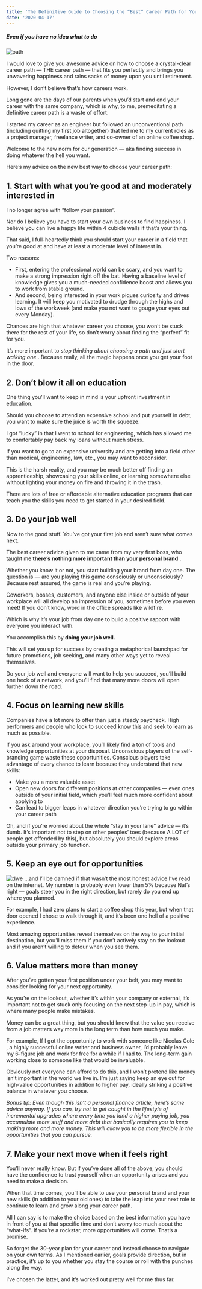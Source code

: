 ```yaml
---
title: 'The Definitive Guide to Choosing the “Best” Career Path for You'
date: '2020-04-17'
---
```

##### Even if you have no idea what to do

![path](https://miro.medium.com/max/1400/0*nITB5ZcKTaIPOcto)

I would love to give you awesome advice on how to choose a crystal-clear career path — THE career path — that fits you perfectly and brings you unwavering happiness and rains sacks of money upon you until retirement.

However, I don’t believe that’s how careers work.

Long gone are the days of our parents when you’d start and end your career with the same company, which is why, to me, premeditating a definitive career path is a waste of effort.

I started my career as an engineer but followed an unconventional path (including quitting my first job altogether) that led me to my current roles as a project manager, freelance writer, and co-owner of an online coffee shop.

Welcome to the new norm for our generation — aka finding success in doing whatever the hell you want.

Here’s my advice on the new best way to choose your career path:

## 1. Start with what you’re good at and moderately interested in

I no longer agree with “follow your passion”.

Nor do I believe you have to start your own business to find happiness. I believe you can live a happy life within 4 cubicle walls if that’s your thing.

That said, I full-heartedly think you should start your career in a field that you’re good at and have at least a moderate level of interest in.

Two reasons:
* First, entering the professional world can be scary, and you want to make a strong impression right off the bat. Having a baseline level of knowledge gives you a much-needed confidence boost and allows you to work from stable ground.
* And second, being interested in your work piques curiosity and drives learning. It will keep you motivated to drudge through the highs and lows of the workweek (and make you not want to gouge your eyes out every Monday).

Chances are high that whatever career you choose, you won’t be stuck there for the rest of your life, so don’t worry about finding the “perfect” fit for you.

It’s more important to _stop thinking about choosing a path and just start walking one_ . Because really, all the magic happens once you get your foot in the door.

## 2. Don’t blow it all on education

One thing you’ll want to keep in mind is your upfront investment in education.

Should you choose to attend an expensive school and put yourself in debt, you want to make sure the juice is worth the squeeze.

I got “lucky” in that I went to school for engineering, which has allowed me to comfortably pay back my loans without much stress.

If you want to go to an expensive university and are getting into a field other than medical, engineering, law, etc., you may want to reconsider.

This is the harsh reality, and you may be much better off finding an apprenticeship, showcasing your skills online, or learning somewhere else without lighting your money on fire and throwing it in the trash.

There are lots of free or affordable alternative education programs that can teach you the skills you need to get started in your desired field.

## 3. Do your job well
Now to the good stuff. You’ve got your first job and aren’t sure what comes next.

The best career advice given to me came from my very first boss, who taught me **there’s nothing more important than your personal brand .**

Whether you know it or not, you start building your brand from day one. The question is — are you playing this game consciously or unconsciously? Because rest assured, the game is real and you’re playing.

Coworkers, bosses, customers, and anyone else inside or outside of your workplace will all develop an impression of you, sometimes before you even meet! If you don’t know, word in the office spreads like wildfire.

Which is why it’s your job from day one to build a positive rapport with everyone you interact with.

You accomplish this by **doing your job well.**

This will set you up for success by creating a metaphorical launchpad for future promotions, job seeking, and many other ways yet to reveal themselves.

Do your job well and everyone will want to help you succeed, you’ll build one heck of a network, and you’ll find that many more doors will open further down the road.

## 4. Focus on learning new skills

Companies have a lot more to offer than just a steady paycheck. High performers and people who look to succeed know this and seek to learn as much as possible.

If you ask around your workplace, you’ll likely find a ton of tools and knowledge opportunities at your disposal. Unconscious players of the self-branding game waste these opportunities. Conscious players take advantage of every chance to learn because they understand that new skills:

* Make you a more valuable asset
* Open new doors for different positions at other companies — even ones outside of your initial field, which you’ll feel much more confident about applying to
* Can lead to bigger leaps in whatever direction you’re trying to go within your career path

Oh, and if you’re worried about the whole “stay in your lane” advice — it’s dumb. It’s important not to step on other peoples’ toes (because A LOT of people get offended by this), but absolutely you should explore areas outside your primary job function.

## 5. Keep an eye out for opportunities
![dwe](https://miro.medium.com/max/1400/0*F4LMTPRTA8-ZWwhG)
…and I’ll be damned if that wasn’t the most honest advice I’ve read on the internet. My number is probably even lower than 5% because Nat’s right — goals steer you in the right direction, but rarely do you end up where you planned.

For example, I had zero plans to start a coffee shop this year, but when that door opened I chose to walk through it, and it’s been one hell of a positive experience.

Most amazing opportunities reveal themselves on the way to your initial destination, but you’ll miss them if you don’t actively stay on the lookout and if you aren’t willing to detour when you see them.

## 6. Value matters more than money

After you’ve gotten your first position under your belt, you may want to consider looking for your next opportunity.

As you’re on the lookout, whether it’s within your company or external, it’s important not to get stuck only focusing on the next step-up in pay, which is where many people make mistakes.

Money can be a great thing, but you should know that the value you receive from a job matters way more in the long term than how much you make.

For example, If I got the opportunity to work with someone like Nicolas Cole , a highly successful online writer and business owner, I’d probably leave my 6-figure job and work for free for a while if I had to. The long-term gain working close to someone like that would be invaluable.

Obviously not everyone can afford to do this, and I won’t pretend like money isn’t important in the world we live in. I’m just saying keep an eye out for high-value opportunities in addition to higher pay, ideally striking a positive balance in whatever you choose.

_Bonus tip: Even though this isn’t a personal finance article, here’s some advice anyway. If you can, try not to get caught in the lifestyle of incremental upgrades where every time you land a higher paying job, you accumulate more stuff and more debt that basically requires you to keep making more and more money. This will allow you to be more flexible in the opportunities that you can pursue._

## 7. Make your next move when it feels right

You’ll never really know. But if you’ve done all of the above, you should have the confidence to trust yourself when an opportunity arises and you need to make a decision.

When that time comes, you’ll be able to use your personal brand and your new skills (in addition to your old ones) to take the leap into your next role to continue to learn and grow along your career path.

All I can say is to make the choice based on the best information you have in front of you at that specific time and don’t worry too much about the “what-ifs”. If you’re a rockstar, more opportunities will come. That’s a promise.

So forget the 30-year plan for your career and instead choose to navigate on your own terms. As I mentioned earlier, goals provide direction, but in practice, it’s up to you whether you stay the course or roll with the punches along the way.

I’ve chosen the latter, and it’s worked out pretty well for me thus far.
























